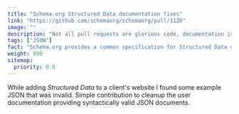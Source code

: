 ```yaml
---
title: "Schema.org Structured Data documentation fixes"
link: "https://github.com/schemaorg/schemaorg/pull/1120"
image: ""
description: "Not all pull requests are glorious code, documentation is really important too! This commit fixed some invalid JSON found in some example specs."
tags: ["JSON"]
fact: "Schema.org provides a common specification for Structured Data on the internet."
weight: 999
sitemap:
  priority: 0.8
---
```


While adding *Structured Data* to a client's website I found some example JSON that was invalid.  Simple contribution to cleanup the user documentation providing syntactically valid JSON documents.
